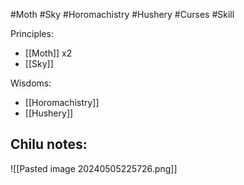 #Moth #Sky #Horomachistry #Hushery #Curses #Skill 

Principles:
- [[Moth]] x2
- [[Sky]]

Wisdoms:
- [[Horomachistry]]
- [[Hushery]]

Chilu notes:
- 

![[Pasted image 20240505225726.png]]

